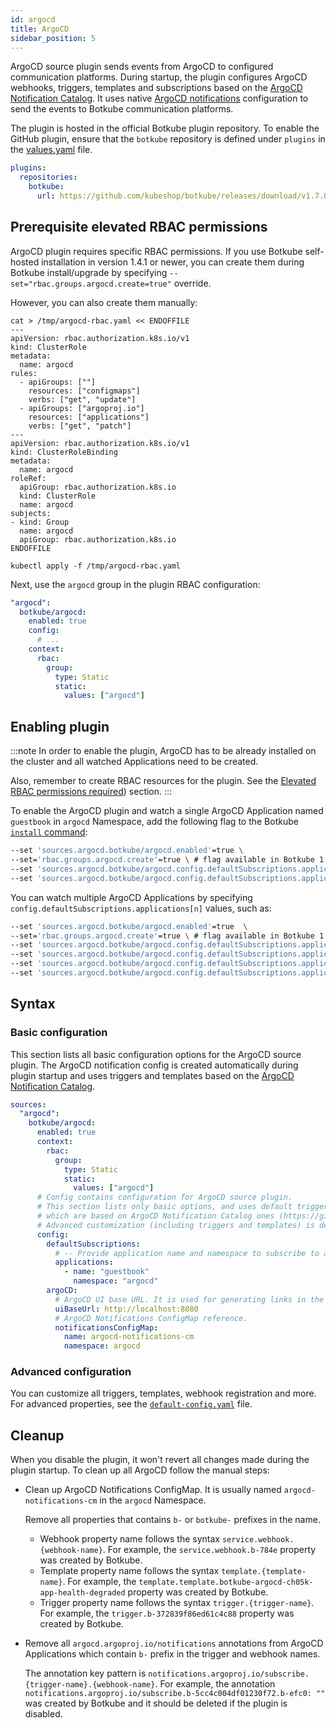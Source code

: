 ```yaml
---
id: argocd
title: ArgoCD
sidebar_position: 5
---
```


ArgoCD source plugin sends events from ArgoCD to configured communication platforms. During startup, the plugin configures ArgoCD webhooks, triggers, templates and subscriptions based on the [ArgoCD Notification Catalog](https://argo-cd.readthedocs.io/en/stable/operator-manual/notifications/catalog/).
It uses native [ArgoCD notifications](https://argo-cd.readthedocs.io/en/stable/operator-manual/notifications/triggers/) configuration to send the events to Botkube communication platforms.

The plugin is hosted in the official Botkube plugin repository. To enable the GitHub plugin, ensure that the `botkube` repository is defined under `plugins` in the [values.yaml](https://github.com/kubeshop/botkube/blob/main/helm/botkube/values.yaml) file.

```yaml
plugins:
  repositories:
    botkube:
      url: https://github.com/kubeshop/botkube/releases/download/v1.7.0/plugins-index.yaml
```

## Prerequisite elevated RBAC permissions

ArgoCD plugin requires specific RBAC permissions. If you use Botkube self-hosted installation in version 1.4.1 or newer, you can create them during Botkube install/upgrade by specifying `--set="rbac.groups.argocd.create=true"` override.

However, you can also create them manually:

```shell
cat > /tmp/argocd-rbac.yaml << ENDOFFILE
---
apiVersion: rbac.authorization.k8s.io/v1
kind: ClusterRole
metadata:
  name: argocd
rules:
  - apiGroups: [""]
    resources: ["configmaps"]
    verbs: ["get", "update"]
  - apiGroups: ["argoproj.io"]
    resources: ["applications"]
    verbs: ["get", "patch"]
---
apiVersion: rbac.authorization.k8s.io/v1
kind: ClusterRoleBinding
metadata:
  name: argocd
roleRef:
  apiGroup: rbac.authorization.k8s.io
  kind: ClusterRole
  name: argocd
subjects:
- kind: Group
  name: argocd
  apiGroup: rbac.authorization.k8s.io
ENDOFFILE

kubectl apply -f /tmp/argocd-rbac.yaml
```

Next, use the `argocd` group in the plugin RBAC configuration:

```yaml
"argocd":
  botkube/argocd:
    enabled: true
    config:
      # ...
    context:
      rbac:
        group:
          type: Static
          static:
            values: ["argocd"]
```

## Enabling plugin

:::note
In order to enable the plugin, ArgoCD has to be already installed on the cluster and all watched Applications need to be created.

Also, remember to create RBAC resources for the plugin. See the [Elevated RBAC permissions required](#elevated-rbac-permissions-required)) section.
:::

To enable the ArgoCD plugin and watch a single ArgoCD Application named `guestbook` in `argocd` Namespace, add the following flag to the Botkube [`install` command](../../cli/commands/botkube_install.md):

```sh
--set 'sources.argocd.botkube/argocd.enabled'=true \
--set='rbac.groups.argocd.create'=true \ # flag available in Botkube 1.4.1+
--set 'sources.argocd.botkube/argocd.config.defaultSubscriptions.applications[0].name'=guestbook \
--set 'sources.argocd.botkube/argocd.config.defaultSubscriptions.applications[0].namespace'=argocd
```

You can watch multiple ArgoCD Applications by specifying `config.defaultSubscriptions.applications[n]` values, such as:

```sh
--set 'sources.argocd.botkube/argocd.enabled'=true  \
--set='rbac.groups.argocd.create'=true \ # flag available in Botkube 1.4.1+
--set 'sources.argocd.botkube/argocd.config.defaultSubscriptions.applications[0].name'=first-app \
--set 'sources.argocd.botkube/argocd.config.defaultSubscriptions.applications[0].namespace'=first-app-ns \
--set 'sources.argocd.botkube/argocd.config.defaultSubscriptions.applications[1].name'=second-app \
--set 'sources.argocd.botkube/argocd.config.defaultSubscriptions.applications[1].namespace'=second-app-ns
```

## Syntax

### Basic configuration

This section lists all basic configuration options for the ArgoCD source plugin. The ArgoCD notification config is created automatically during plugin startup and uses triggers and templates based on the [ArgoCD Notification Catalog](https://argo-cd.readthedocs.io/en/stable/operator-manual/notifications/catalog/).

```yaml
sources:
  "argocd":
    botkube/argocd:
      enabled: true
      context:
        rbac:
          group:
            type: Static
            static:
              values: ["argocd"]
      # Config contains configuration for ArgoCD source plugin.
      # This section lists only basic options, and uses default triggers and templates
      # which are based on ArgoCD Notification Catalog ones (https://github.com/argoproj/argo-cd/blob/master/notifications_catalog/install.yaml).
      # Advanced customization (including triggers and templates) is described in the documentation.
      config:
        defaultSubscriptions:
          # -- Provide application name and namespace to subscribe to all events for a given application.
          applications:
            - name: "guestbook"
              namespace: "argocd"
        argoCD:
          # ArgoCD UI base URL. It is used for generating links in the incoming events.
          uiBaseUrl: http://localhost:8080
          # ArgoCD Notifications ConfigMap reference.
          notificationsConfigMap:
            name: argocd-notifications-cm
            namespace: argocd
```

### Advanced configuration

You can customize all triggers, templates, webhook registration and more. For advanced properties, see the [`default-config.yaml`](https://github.com/kubeshop/botkube/blob/main/internal/source/argocd/default-config.yaml) file.

## Cleanup

When you disable the plugin, it won't revert all changes made during the plugin startup. To clean up all ArgoCD follow the manual steps:

- Clean up ArgoCD Notifications ConfigMap. It is usually named `argocd-notifications-cm` in the `argocd` Namespace.

  Remove all properties that contains `b-` or `botkube-` prefixes in the name.

  - Webhook property name follows the syntax `service.webhook.{webhook-name}`. For example, the `service.webhook.b-784e` property was created by Botkube.
  - Template property name follows the syntax `template.{template-name}`. For example, the `template.template.botkube-argocd-ch05k-app-health-degraded` property was created by Botkube.
  - Trigger property name follows the syntax `trigger.{trigger-name}`. For example, the `trigger.b-372839f86ed61c4c88` property was created by Botkube.

- Remove all `argocd.argoproj.io/notifications` annotations from ArgoCD Applications which contain `b-` prefix in the trigger and webhook names.

  The annotation key pattern is `notifications.argoproj.io/subscribe.{trigger-name}.{webhook-name}`. For example, the annotation `notifications.argoproj.io/subscribe.b-5cc4c004df01230f72.b-efc0: ""` was created by Botkube and it should be deleted if the plugin is disabled.
